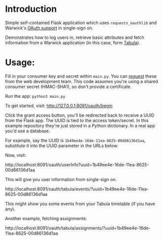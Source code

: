 # Introduction

Simple self-contained Flask application which uses `requests_oauthlib` and Warwick's [OAuth support](https://warwick.ac.uk/services/its/servicessupport/web/sign-on/help/oauth/apis) in single-sign on.

Demonstrates how to log users in, retrieve basic attributes and fetch information from a Warwick application (in this case, form [Tabula](https://github.com/UniversityofWarwick/tabula)).


# Usage:

Fill in your consumer key and secret within `main.py`. You can [request](https://warwick.ac.uk/services/its/servicessupport/web/sign-on/help/oauth/apis/registration/) these from the web development team. This code assumes you're using a shared consumer secret (HMAC-SHA1), so don't provide a certificate.

Run the app: `python3 main.py`

To get started, visit: http://127.0.0.1:8091/oauth/begin

Click the grant access button, you'll be redirected back to receive a UUID from the Flask app. The UUID is tied to the access token/secret. In this example repository they're just stored in a Python dictionary. In a real app you'd use a database.

For example, say the UUID is `1b49ee4e-16de-11ea-8625-00d86136d1aa`, substitute it into the UUID parameter in the URLs below:

Now, visit:

http://localhost:8091/oauth/userInfo?uuid=1b49ee4e-16de-11ea-8625-00d86136d1aa

This will give you user information from single-sign on.

http://localhost:8091/oauth/tabula/events/?uuid=1b49ee4e-16de-11ea-8625-00d86136d1aa

This might show you some events from your Tabula timetable (if you have any).

Another example, fetching assignments:

http://localhost:8091/oauth/tabula/assignments/?uuid=1b49ee4e-16de-11ea-8625-00d86136d1aa


